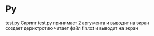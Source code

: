 # Py
test.py
Скрипт test.py принимает 2 аргумента и выводит на экран
создает дериктротию
читает файл fin.txt и выводит на экран